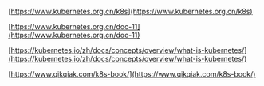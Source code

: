 [https://www.kubernetes.org.cn/k8s](https://www.kubernetes.org.cn/k8s)

[https://www.kubernetes.org.cn/doc-11](https://www.kubernetes.org.cn/doc-11)

[https://kubernetes.io/zh/docs/concepts/overview/what-is-kubernetes/](https://kubernetes.io/zh/docs/concepts/overview/what-is-kubernetes/)

[https://www.qikqiak.com/k8s-book/](https://www.qikqiak.com/k8s-book/)

